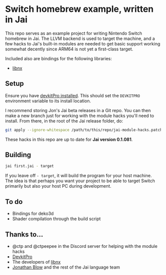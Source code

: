 # Switch homebrew example, written in Jai

This repo serves as an example project for writing Nintendo Switch homebrew in Jai. The LLVM backend is used to target the machine, and a few hacks to Jai's built-in modules are needed to get basic support working somewhat decently since ARM64 is not yet a first-class target.

Included also are bindings for the following libraries:

* [libnx](https://github.com/switchbrew/libnx)

## Setup

Ensure you have [devkitPro installed](https://devkitpro.org/wiki/Getting_Started). This should set the `DEVKITPRO` environment variable to its install location.

I recommend storing Jon's Jai beta releases in a Git repo. You can then make a new branch just for working with the module hacks you'll need to install. From there, in the root of the Jai release folder, do:

```sh
git apply --ignore-whitespace /path/to/this/repo/jai-module-hacks.patch
```

These hacks in this repo are up to date for **Jai version 0.1.081**.

## Building

```sh
jai first.jai - target
```

If you leave off `- target`, it will build the program for your host machine. The idea is that perhaps you want your project to be able to target Switch primarily but also your host PC during development.

## To do

* Bindings for deko3d
* Shader compilation through the build script

## Thanks to...

* @ctp and @ctpeepee in the Discord server for helping with the module hacks
* [DevkitPro](https://devkitpro.org/)
* The developers of [libnx](https://github.com/switchbrew/libnx)
* [Jonathan Blow](https://thekla.com) and the rest of the Jai language team